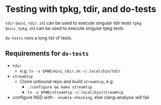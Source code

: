 # Testing with tpkg, tdir, and do-tests

`tdir` (`mini_tdir.sh`) can be used to execute singular tdir tests
`tpkg` (`mini_tpkg.sh`) can be used to execute singular tpkg tests

`do-tests` runs a long list of tests.

## Requirements for `do-tests`

- `tdir`
    - e.g. `ln -s $PWD/mini_tdir.sh ~/.local/bin/tdir`
- `streamtcp`
    - Clone unbound repo and build `streamtcp`, e.g.
        - `./configure && make streamtcp`
        - `ln -s $PWD/streamtcp ~/.local/bin/streamtcp`
- configure NSD with `--enable-checking`, else clang-analysis will fail
